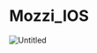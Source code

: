 # Mozzi_IOS
![Untitled](https://github.com/Zoe0929/Mozzi_iOS/assets/68178395/252e2537-fe82-4702-8866-ce145ed51a86)
